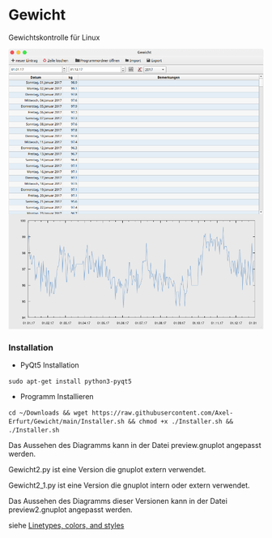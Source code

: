 # Gewicht
Gewichtskontrolle für Linux

<img src="https://raw.githubusercontent.com/Axel-Erfurt/Gewicht/main/screenshot.png" width="600" />

### Installation

- PyQt5 Installation

```sudo apt-get install python3-pyqt5```

- Programm Installieren

```cd ~/Downloads && wget https://raw.githubusercontent.com/Axel-Erfurt/Gewicht/main/Installer.sh && chmod +x ./Installer.sh && ./Installer.sh```

Das Aussehen des Diagramms kann in der Datei preview.gnuplot angepasst werden.


Gewicht2.py ist eine Version die gnuplot extern verwendet.

Gewicht2_1.py ist eine Version die gnuplot intern oder extern verwendet.

Das Aussehen des Diagramms dieser Versionen kann in der Datei preview2.gnuplot angepasst werden.

siehe [Linetypes, colors, and styles](http://www.bersch.net/gnuplot-doc/linetypes,-colors,-and-styles.html)
